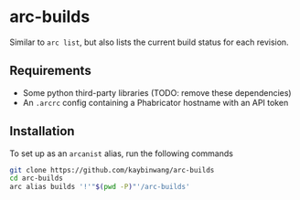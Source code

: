 # arc-builds
Similar to `arc list`, but also lists the current build status for each
revision.

## Requirements
- Some python third-party libraries (TODO: remove these dependencies)
- An `.arcrc` config containing a Phabricator hostname with an API token

## Installation
To set up as an `arcanist` alias, run the following commands
```bash
git clone https://github.com/kaybinwang/arc-builds
cd arc-builds
arc alias builds '!'"$(pwd -P)"'/arc-builds'
```

